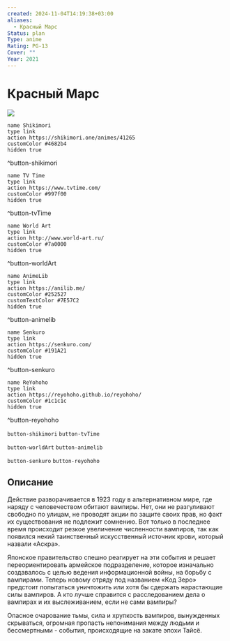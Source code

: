 ```yaml
---
created: 2024-11-04T14:19:38+03:00
aliases:
  - Красный Марс
Status: plan
Type: anime
Rating: PG-13
Cover: ""
Year: 2021
---
```


# Красный Марс

![](https://nyaa.shikimori.one/uploads/poster/animes/41265/7cef47760fcadec76a2c3c437ba5eadb.jpeg)

```button
name Shikimori
type link
action https://shikimori.one/animes/41265
customColor #4682b4
hidden true
```
^button-shikimori

```button
name TV Time
type link
action https://www.tvtime.com/
customColor #997f00
hidden true
```
^button-tvTime

```button
name World Art
type link
action http://www.world-art.ru/
customColor #7a0000
hidden true
```
^button-worldArt

```button
name AnimeLib
type link
action https://anilib.me/
customColor #252527
customTextColor #7E57C2
hidden true
```
^button-animelib

```button
name Senkuro
type link
action https://senkuro.com/
customColor #191A21
hidden true
```
^button-senkuro

```button
name ReYohoho
type link
action https://reyohoho.github.io/reyohoho/
customColor #1c1c1c
hidden true
```
^button-reyohoho

`button-shikimori` `button-tvTime`

`button-worldArt` `button-animelib`

`button-senkuro` `button-reyohoho`

## Описание

Действие разворачивается в 1923 году в альтернативном мире, где наряду с человечеством обитают вампиры. Нет, они не разгуливают свободно по улицам, не проводят акции по защите своих прав, но факт их существования не подлежит сомнению. Вот только в последнее время происходит резкое увеличение численности вампиров, так как появился некий таинственный искусственный источник крови, который назвали «Аскра». 

Японское правительство спешно реагирует на эти события и решает переориентировать армейское подразделение, которое изначально создавалось с целью ведения информационной войны, на борьбу с вампирами. Теперь новому отряду под названием «Код Зеро» предстоит попытаться уничтожить или хотя бы сдержать нарастающие силы вампиров. А кто лучше справится с расследованием дела о вампирах и их выслеживанием, если не сами вампиры?

Опасное очарование тьмы, сила и хрупкость вампиров, вынужденных скрываться, огромная пропасть непонимания между людьми и бессмертными - события, происходящие на закате эпохи Тайсё.
